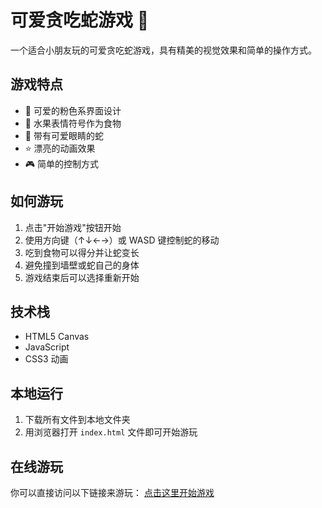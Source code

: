 # 可爱贪吃蛇游戏 🐍

一个适合小朋友玩的可爱贪吃蛇游戏，具有精美的视觉效果和简单的操作方式。

## 游戏特点

- 🎨 可爱的粉色系界面设计
- 🍎 水果表情符号作为食物
- 👀 带有可爱眼睛的蛇
- ⭐ 漂亮的动画效果
- 🎮 简单的控制方式

## 如何游玩

1. 点击"开始游戏"按钮开始
2. 使用方向键（↑↓←→）或 WASD 键控制蛇的移动
3. 吃到食物可以得分并让蛇变长
4. 避免撞到墙壁或蛇自己的身体
5. 游戏结束后可以选择重新开始

## 技术栈

- HTML5 Canvas
- JavaScript
- CSS3 动画

## 本地运行

1. 下载所有文件到本地文件夹
2. 用浏览器打开 `index.html` 文件即可开始游玩

## 在线游玩

你可以直接访问以下链接来游玩：
[点击这里开始游戏](https://lumos-tiamo.github.io/Snake-name) 
